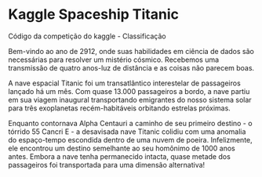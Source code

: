 # Kaggle Spaceship Titanic
 Código da competição do kaggle - Classificação 

 <p>Bem-vindo ao ano de 2912, onde suas habilidades em ciência de dados são necessárias para resolver um mistério cósmico. Recebemos uma transmissão de quatro anos-luz de distância e as coisas não parecem boas.</p>

 <p>A nave espacial Titanic foi um transatlântico interestelar de passageiros lançado há um mês. Com quase 13.000 passageiros a bordo, a nave partiu em sua viagem inaugural transportando emigrantes do nosso sistema solar para três exoplanetas recém-habitáveis ​​orbitando estrelas próximas.</p>

 <p>Enquanto contornava Alpha Centauri a caminho de seu primeiro destino - o tórrido 55 Cancri E - a desavisada nave Titanic colidiu com uma anomalia do espaço-tempo escondida dentro de uma nuvem de poeira. Infelizmente, ele encontrou um destino semelhante ao seu homônimo de 1000 anos antes. Embora a nave tenha permanecido intacta, quase metade dos passageiros foi transportada para uma dimensão alternativa!</p>
